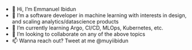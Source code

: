 - 👋 Hi, I’m Emmanuel Ibidun
- 👀 I’m a software developer in machine learning with interests in design, and scaling analytics/datascience products
- 🌱 I’m currently learning Argo, CI/CD, MLOps, Kubernetes, etc.
- 💞️ I’m looking to collaborate on any of the above topics
- 📫 Wanna reach out? Tweet at me @muyiibidun

<!---
manuelibidun/manuelibidun is a ✨ special ✨ repository because its `README.md` (this file) appears on your GitHub profile.
You can click the Preview link to take a look at your changes.
--->
